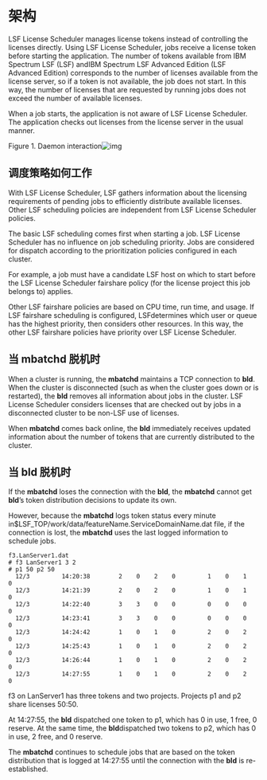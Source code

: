# 架构

LSF License Scheduler manages license tokens instead of controlling the licenses directly. Using LSF License Scheduler, jobs receive a license token before starting the application. The number of tokens available from IBM Spectrum LSF (LSF) andIBM Spectrum LSF Advanced Edition (LSF Advanced Edition) corresponds to the number of licenses available from the license server, so if a token is not available, the job does not start. In this way, the number of licenses that are requested by running jobs does not exceed the number of available licenses.

When a job starts, the application is not aware of LSF License Scheduler. The application checks out licenses from the license server in the usual manner.

Figure 1. Daemon interaction![img](https://www.ibm.com/support/knowledgecenter/SSWRJV_10.1.0/license_scheduler/lic_sched_daemons.jpg)

## 调度策略如何工作

With LSF License Scheduler, LSF gathers information about the licensing requirements of pending jobs to efficiently distribute available licenses. Other LSF scheduling policies are independent from LSF License Scheduler policies.

The basic LSF scheduling comes first when starting a job. LSF License Scheduler has no influence on job scheduling priority. Jobs are considered for dispatch according to the prioritization policies configured in each cluster.

For example, a job must have a candidate LSF host on which to start before the LSF License Scheduler fairshare policy (for the license project this job belongs to) applies.

Other LSF fairshare policies are based on CPU time, run time, and usage. If LSF fairshare scheduling is configured, LSFdetermines which user or queue has the highest priority, then considers other resources. In this way, the other LSF fairshare policies have priority over LSF License Scheduler.

## 当 mbatchd 脱机时

When a cluster is running, the **mbatchd** maintains a TCP connection to **bld**. When the cluster is disconnected (such as when the cluster goes down or is restarted), the **bld** removes all information about jobs in the cluster. LSF License Scheduler considers licenses that are checked out by jobs in a disconnected cluster to be non-LSF use of licenses.

When **mbatchd** comes back online, the **bld** immediately receives updated information about the number of tokens that are currently distributed to the cluster.

## 当 bld 脱机时



If the **mbatchd** loses the connection with the **bld**, the **mbatchd** cannot get **bld**’s token distribution decisions to update its own.

However, because the **mbatchd** logs token status every minute in$LSF_TOP/work/data/featureName.ServiceDomainName.dat file, if the connection is lost, the **mbatchd** uses the last logged information to schedule jobs.

```shell
f3.LanServer1.dat 
# f3 LanServer1 3 2
# p1 50 p2 50  
  12/3         14:20:38        2    0    2    0         1    0    1    0    
  12/3         14:21:39        2    0    2    0         1    0    1    0    
  12/3         14:22:40        3    3    0    0         0    0    0    0    
  12/3         14:23:41        3    3    0    0         0    0    0    0    
  12/3         14:24:42        1    0    1    0         2    0    2    0    
  12/3         14:25:43        1    0    1    0         2    0    2    0    
  12/3         14:26:44        1    0    1    0         2    0    2    0    
  12/3         14:27:55        1    0    1    0         2    0    2    0    
```

f3 on LanServer1 has three tokens and two projects. Projects p1 and p2 share licenses 50:50.

At 14:27:55, the **bld** dispatched one token to p1, which has 0 in use, 1 free, 0 reserve. At the same time, the **bld**dispatched two tokens to p2, which has 0 in use, 2 free, and 0 reserve.

The **mbatchd** continues to schedule jobs that are based on the token distribution that is logged at 14:27:55 until the connection with the **bld** is re-established.

